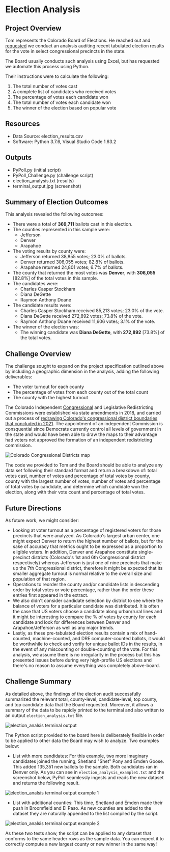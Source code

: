# Election Analysis

## Project Overview
Tom represents the Colorado Board of Elections. He reached out and [requested](https://courses.bootcampspot.com/courses/1023/pages/3-dot-0-4-welcome-to-pypoll?module_item_id=390331) we conduct an analysis auditing recent tabulated election results for the vote in select congressional precincts in the state.

The Board usually conducts such analysis using Excel, but has requested we automate this process using Python.

Their instructions were to calculate the following:
1. The total number of votes cast
2. A complete list of candidates who received votes
3. The percentage of votes each candidate won
4. The total number of votes each candidate won
5. The winner of the election based on popular vote

## Resources
* Data Source: election_results.csv
* Software: Python 3.7.6, Visual Studio Code 1.63.2

## Outputs
* PyPoll.py (initial script)
* PyPoll_Challenge.py (challenge script)
* election_analysis.txt (results)
* terminal_output.jpg (screenshot)

## Summary of Election Outcomes
This analysis revealed the following outcomes:
- There were a total of **369,711** ballots cast in this election.
- The counties represented in this sample were:
  - Jefferson
  - Denver
  - Arapahoe
- The voting results by county were:
  - Jefferson returned 38,855 votes; 23.0% of ballots.
  - Denver returned 306,055 votes; 82.8% of ballots.
  - Arapahoe returned 24,801 votes; 6.7% of ballots.
- The county that returned the most votes was **Denver**, with **306,055** [82.8%] of the total votes in this sample.
- The candidates were:
  - Charles Casper Stockham
  - Diana DeGette
  - Raymon Anthony Doane
- The candidate results were:
  - Charles Casper Stockham received 85,213 votes; 23.0% of the vote.
  - Diana DeGette received 272,892 votes; 73.8% of the vote.
  - Raymon Anthony Doane received 11,606 votes; 3.1% of the vote.
- The winner of the election was:
  - The winning candidate was **Diana DeGette**, with **272,892** [73.8%] of the total votes.

## Challenge Overview
The challenge sought to expand on the project specification outlined above by including a geographic dimension in the analysis, adding the following deliverables:
* The voter turnout for each county
* The percentage of votes from each county out of the total count
* The county with the highest turnout

The Colorado Independent [Congressional](https://redistricting.colorado.gov/content/congressional-redistricting) and Legislative Redistricting Commissions were established via state amendments in 2018, and carried out a process of [redrawing Colorado's congressional district boundaries that concluded in 2021](https://projects.fivethirtyeight.com/redistricting-2022-maps/colorado/). The appointment of an independent Commission is consquential since Democrats currently control all levels of government in the state and would have been able to draw the maps to their advantage had voters not approved the formation of an independent redistricting commission.

![Colorado Congressional Districts map](https://github.com/semionaut/python/blob/main/Election-Analysis/Resources/Colorado_Congressional_Districts.JPG)

The code we provided to Tom and the Board should be able to analyze any data set following their standard format and return a breakdown of: total votes cast, number of votes and percentage of total votes by county, county with the largest number of votes, number of votes and percentage of total votes by candidate, and determine which candidate won the election, along with their vote count and percentage of total votes.

## Future Directions
As future work, we might consider:
* Looking at voter turnout as a percentage of registered voters for those precincts that were analyzed. As Colorado's largest urban center, one might expect Denver to return the highest number of ballots, but for the sake of accuracy that metrics ought to be expressed as a proportion to eligible voters. In addition, Denver and Arapahoe constitute single-precinct districts (Colorado's 1st and 6th Congressional district respectively) whereas Jefferson is just one of nine precincts that make up the 7th Congressional district, therefore it might be expected that its smaller aggregate turnout is normal relative to the overall size and population of that region.
* Operations to reorder the county and/or candidate lists in descending order by total votes or vote percentage, rather than the order these entries first appeared in the extract.
* We also didn't consider candidate selection by district to see where the balance of voters for a particular candidate was distributed. It is often the case that US voters choose a candidate along urban/rural lines and it might be interesting to compare the % of votes by county for each candidate and look for differences between Denver and Arapahoe/Jefferson as well as any major trends.
* Lastly, as these pre-tabulated election results contain a mix of hand-counted, machine-counted, and DRE computer-counted ballots, it would be worthwhile to check and verify for unique ballot IDs in the results, in the event of any miscounting or double-counting of the vote. For this analysis, we assume there is no irregularity in the process but this has presented issues before during very high-profile US elections and there's no reason to assume everything was completely above-board.

## Challenge Summary

As detailed above, the findings of the election audit successfully summarized the relevant total, county-level, candidate-level, top county, and top candidate data that the Board requested. Moreover, it allows a summary of the data to be rapidly printed to the terminal and also written to an output `election_analysis.txt` file.

![election_analsis terminal output](https://github.com/semionaut/python/blob/main/Election-Analysis/Resources/terminal_output.JPG)

The Python script provided to the board here is deliberately flexible in order to be applied to other data the Board may wish to analyze. Two examples below:

- List with more candidates:
For this example, two more imaginary candidates joined the running, Shetland "Shet" Pony and Emden Goose. This added 135,351 new ballots to the sample. Both candidates ran in Denver only. As you can see in `election_analysis_example1.txt` and the screenshot below, PyPoll seamlessly ingests and reads the new dataset and returns the following result.

![election_analsis terminal output example 1](https://github.com/semionaut/python/blob/main/Election-Analysis/Resources/terminal_output_example1.JPG)

- List with additional counties:
This time, Shetland and Emden made their push in Broomfield and El Paso. As new counties are added to the dataset they are naturally appended to the list compiled by the script.

![election_analsis terminal output example 2](https://github.com/semionaut/python/blob/main/Election-Analysis/Resources/terminal_output_example2.JPG)

As these two tests show, the script can be applied to any dataset that conforms to the same header rows as the sample data. You can expect it to correctly compute a new largest county or new winner in the same way!
